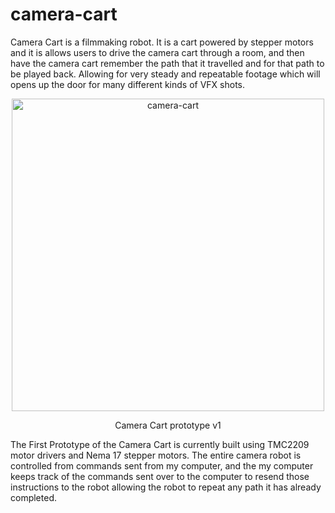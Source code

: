 # camera-cart
Camera Cart is a filmmaking robot. It is a cart powered by stepper motors and it is allows users to drive the camera cart through a room, and then have the camera cart remember the path that it travelled and for that path to be played back. Allowing for very steady and repeatable footage which will opens up the door for many different kinds of VFX shots.
<br>
<p align = "center"> 
  <img src = "https://github.com/bob-mccarthy/camera-cart/assets/139175025/9aca3778-8fe7-480c-8ecb-05ac633be4a0" alt = "camera-cart" width = "500">
</p>
<p align = "center"> 
  Camera Cart prototype v1
</p>

The First Prototype of the Camera Cart is currently built using TMC2209 motor drivers and Nema 17 stepper motors. The entire camera robot is controlled from commands sent from my computer, and the my computer keeps track of the commands sent over to the computer to resend those instructions to the robot allowing the robot to repeat any path it has already completed. 



